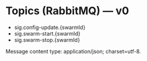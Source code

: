 
# Topics (RabbitMQ) — v0

- sig.config-update.{swarmId}
- sig.swarm-start.{swarmId}
- sig.swarm-stop.{swarmId}

Message content type: application/json; charset=utf-8.
